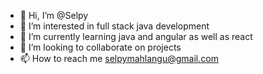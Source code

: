 - 👋 Hi, I’m @Selpy
- 👀 I’m interested in full stack java development
- 🌱 I’m currently learning java and angular as well as react
- 💞️ I’m looking to collaborate on projects
- 📫 How to reach me selpymahlangu@gmail.com

<!---
Selpy/Selpy is a ✨ special ✨ repository because its `README.md` (this file) appears on your GitHub profile.
You can click the Preview link to take a look at your changes.
--->
